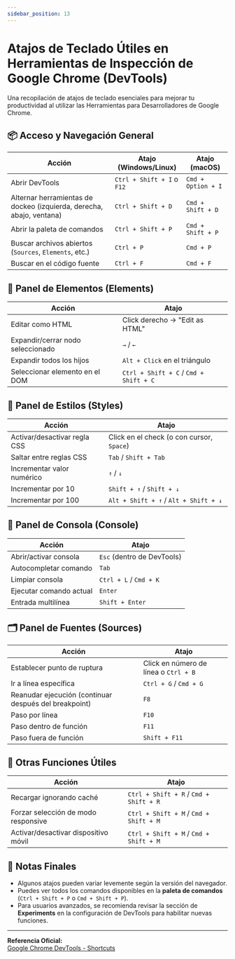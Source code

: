 ```yaml
---
sidebar_position: 13
---
```


# Atajos de Teclado Útiles en Herramientas de Inspección de Google Chrome (DevTools)

Una recopilación de atajos de teclado esenciales para mejorar tu productividad al utilizar las Herramientas para Desarrolladores de Google Chrome.

## 📦 Acceso y Navegación General

| Acción | Atajo (Windows/Linux) | Atajo (macOS) |
|-------|------------------------|---------------|
| Abrir DevTools | `Ctrl + Shift + I` o `F12` | `Cmd + Option + I` |
| Alternar herramientas de dockeo (izquierda, derecha, abajo, ventana) | `Ctrl + Shift + D` | `Cmd + Shift + D` |
| Abrir la paleta de comandos | `Ctrl + Shift + P` | `Cmd + Shift + P` |
| Buscar archivos abiertos (`Sources`, `Elements`, etc.) | `Ctrl + P` | `Cmd + P` |
| Buscar en el código fuente | `Ctrl + F` | `Cmd + F` |

## 🧪 Panel de Elementos (Elements)

| Acción | Atajo |
|--------|-------|
| Editar como HTML | Click derecho → "Edit as HTML" |
| Expandir/cerrar nodo seleccionado | `→` / `←` |
| Expandir todos los hijos | `Alt + Click` en el triángulo |
| Seleccionar elemento en el DOM | `Ctrl + Shift + C` / `Cmd + Shift + C` |

## 🎨 Panel de Estilos (Styles)

| Acción | Atajo |
|--------|-------|
| Activar/desactivar regla CSS | Click en el check (o con cursor, `Space`) |
| Saltar entre reglas CSS | `Tab` / `Shift + Tab` |
| Incrementar valor numérico | `↑` / `↓` |
| Incrementar por 10 | `Shift + ↑` / `Shift + ↓` |
| Incrementar por 100 | `Alt + Shift + ↑` / `Alt + Shift + ↓` |

## 🐞 Panel de Consola (Console)

| Acción | Atajo |
|--------|-------|
| Abrir/activar consola | `Esc` (dentro de DevTools) |
| Autocompletar comando | `Tab` |
| Limpiar consola | `Ctrl + L` / `Cmd + K` |
| Ejecutar comando actual | `Enter` |
| Entrada multilínea | `Shift + Enter` |

## 🗂️ Panel de Fuentes (Sources)

| Acción | Atajo |
|--------|-------|
| Establecer punto de ruptura | Click en número de línea o `Ctrl + B` |
| Ir a línea específica | `Ctrl + G` / `Cmd + G` |
| Reanudar ejecución (continuar después del breakpoint) | `F8` |
| Paso por línea | `F10` |
| Paso dentro de función | `F11` |
| Paso fuera de función | `Shift + F11` |

## 🧭 Otras Funciones Útiles

| Acción | Atajo |
|--------|-------|
| Recargar ignorando caché | `Ctrl + Shift + R` / `Cmd + Shift + R` |
| Forzar selección de modo responsive | `Ctrl + Shift + M` / `Cmd + Shift + M` |
| Activar/desactivar dispositivo móvil | `Ctrl + Shift + M` / `Cmd + Shift + M` |

## 📝 Notas Finales

- Algunos atajos pueden variar levemente según la versión del navegador.
- Puedes ver todos los comandos disponibles en la **paleta de comandos** (`Ctrl + Shift + P` o `Cmd + Shift + P`).
- Para usuarios avanzados, se recomienda revisar la sección de **Experiments** en la configuración de DevTools para habilitar nuevas funciones.

---

**Referencia Oficial:**  
[Google Chrome DevTools - Shortcuts](https://developer.chrome.com/docs/devtools/shortcuts/)


